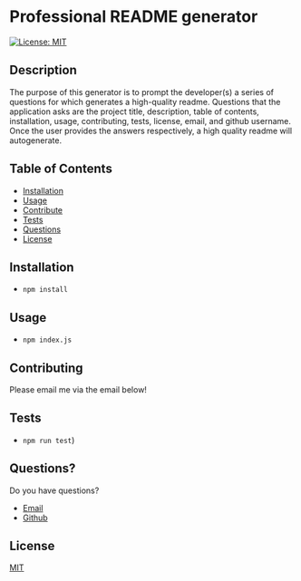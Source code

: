 # Professional README generator

[![License: MIT](https://img.shields.io/badge/License-MIT-yellow.svg)](https://opensource.org/licenses/MIT)

## Description

The purpose of this generator is to prompt the developer(s) a series of questions for which generates a high-quality readme. Questions that the application asks are the project title, description, table of contents, installation, usage, contributing, tests, license, email, and github username. Once the user provides the answers respectively, a high quality readme will autogenerate. 

## Table of Contents

- [Installation](#Installation)
- [Usage](#Usage)
- [Contribute](#Contribute)
- [Tests](#Tests)
- [Questions](#Questions)
- [License](#License)

## Installation

- `npm install`

## Usage

- `npm index.js`

## Contributing

Please email me via the email below!

## Tests

- `npm run test`)

## Questions?

Do you have questions?
- [Email](mailto:avaloserick97@gmail.com)
- [Github](https://github.com/erickjavalos)

## License

[MIT](/assets/licenses/MIT.txt)